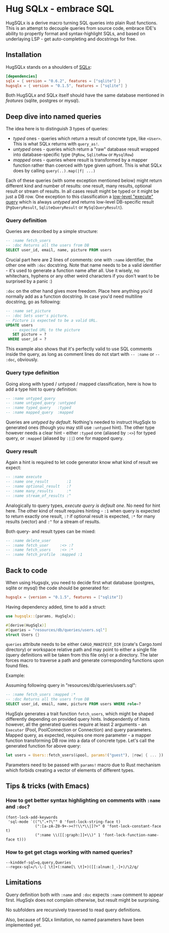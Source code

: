 # Hug SQLx - embrace SQL

HugSQLx is a derive macro turning SQL queries into plain Rust functions. This is an attempt to decouple queries from source code, embrace IDE's ability to propertly format and syntax-highlight SQLs, and based on underlaying LSP - get auto-completing and docstrings for free.

## Installation

HugSQLx stands on a shoulders of [SQLx](https://crates.io/crates/sqlx):

``` toml
[dependencies]
sqlx = { version = "0.6.2", features = ["sqlite"] }
hugsqlx = { version = "0.1.5", features = ["sqlite"] }
```

Both HugSQLx and SQLx itself should have the same database mentioned in *features* (sqlite, postgres or mysql).

## Deep dive into named queries
The idea here is to distinguish 3 types of queries:
- _typed_ ones - queries which return a result of concrete type, like `<User>`. This is what SQLx returns with `query_as!`.
- _untyped_ ones - queries which return a "raw" database result wrapped into database-specific type (`PgRow`, `SqliteRow` or `MysqlRow`)
- _mapped_ ones - queries where result is transformed by a mapper function rather than coerced with type given upfront. This is what SQLx does by calling `query(..).map(|f| ...)`

Each of these queries (with some exception mentioned below) might return different kind and number of results:
one result, many results, optional result or stream of results. In all cases result might be typed or it might be just a DB row. One exception to this classification a [low-level "execute" query](https://github.com/launchbadge/sqlx#querying) which is always _untyped_ and returns low-level DB-specific result (`PgQueryResult`, `SqliteQueryResult` or `MySqlQueryResult`).

### Query definition
Queries are described by a simple structure:

``` sql
-- :name fetch_users
-- :doc Returns all the users from DB
SELECT user_id, email, name, picture FROM users
```

Crucial part here are 2 lines of comments: one with `:name` identifier, the other one with `:doc` docstring. Note that name needs to be a valid identifier - it's used to generate a function name after all. Use it wisely, no whitechars, hyphens or any other weird characters if you don't want to be surprised by a panic :)

`:doc` on the other hand gives more freedom. Place here anything you'd normally add as a function docstring. In case you'd need multiline docstring, go as following:

``` sql
-- :name set_picture
-- :doc Sets user's picture.
-- Picture is expected to be a valid URL.
UPDATE users
   -- expected URL to the picture
   SET picture = ?
 WHERE user_id = ?
```

This example also shows that it's perfectly valid to use SQL comments inside the query, as long as comment lines do not start with `-- :name` or `-- :doc`, obviously.
### Query type definition
Going along with typed / untyped / mapped classification, here is how to add a type hint to query definition:

``` sql
-- :name untyped_query
-- :name untyped_query :untyped
-- :name typed_query   :typed
-- :name mapped_query  :mapped
```

Queries are *untyped by default*. Nothing's needed to instruct HugSqlx to generated ones (though you may still use `:untyped` hint). The other type however needs a clear hint - either `:typed` one (aliased by `:<>`) for typed query, or `:mapped` (aliased by `:||`) one for mapped query.

### Query result
Again a hint is required to let code generator know what kind of result we expect:

``` sql
-- :name execute
-- :name one_result        :1
-- :name optional_result   :?
-- :name many_results      :*
-- :name stream_of_results :^
```

Analogically to query types, *execute query is default one*. No need for hint here. The other kind of result requires hinting - `:1` when query is expected to return exactly one result, `:?` if optional result is expected, `:*` for many results (vector) and `:^` for a stream of results.

Both query- and result types can be mixed:

``` sql
-- :name delete_user
-- :name fetch_user     :<> :?
-- :name fetch_users    :<> :*
-- :name fetch_profile  :mapped :1
```

## Back to code
When using Hugsqlx, you need to decide first what database (postgres, sqlite or mysql) the code should be generated for:

``` toml
hugsqlx = {version = "0.1.5", features = ["sqlite"]}
```

Having dependency added, time to add a struct:

``` rust
use hugsqlx::{params, HugSqlx};

#[derive(HugSqlx)]
#[queries = "resources/db/queries/users.sql"]
struct Users {}
```

`queries` attribute needs to be either `CARGO_MANIFEST_DIR` (crate's Cargo.toml directory) or workspace relative path and may point to either a single file (query definitions will be taken from this file only) or a directory. The later forces macro to traverse a path and generate corresponding functions upon found files.

Example:

Assuming following query in "resources/db/queries/users.sql":
``` sql
-- :name fetch_users :mapped :*
-- :doc Returns all the users from DB
SELECT user_id, email, name, picture FROM users WHERE role=?
```

HugSqlx generates a trait function `fetch_users`, which might be shaped differently depending on provided query hints. Independently of hints however, all the generated queries require at least 2 arguments - an `Executor` (Pool, PoolConnection or Connection) and query parameters. Mapped query, as expected, requires one more parameter - a mapper function transforming DB row into a data of concrete type. Let's call the generated function for above query:

``` rust
let users = Users::fetch_users(&pool, params!("guest"), |row| { ... }).await?;
```

Parameters need to be passed with `params!` macro due to Rust mechanism which forbids creating a vector of elements of different types.

## Tips & tricks (with Emacs)
### How to get better syntax highlighting on comments with `:name` and `:doc`?

``` emacs-lisp
(font-lock-add-keywords
 'sql-mode `(("\".+?\"" 0 'font-lock-string-face t)
             (":[a-zA-Z0-9+-><?!\\*\\|]?+" 0 'font-lock-constant-face t)
             (":name \\([[:graph:]]+\\)" 1 'font-lock-function-name-face t)))
```

### How to get get ctags working with named queries?

```
--kinddef-sql=q,query,Queries
--regex-sql=/\-\-[ \t]+(:name[\ \t]+)([[:alnum:]_-]+)/\2/q/
```

## Limitations
Query definition both with `:name` and `:doc` expects `:name` comment to appear first. HugSqlx does not complain otherwise, but result might be surprising.

No subfolders are recursively traversed to read query definitions.

Also, because of SQLx limitation, no named parameters have been implemented yet.

